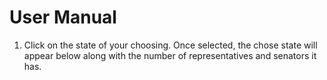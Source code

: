 # User Manual

1. Click on the state of your choosing. Once selected, the chose state will appear below along with the number of representatives and senators it has.

